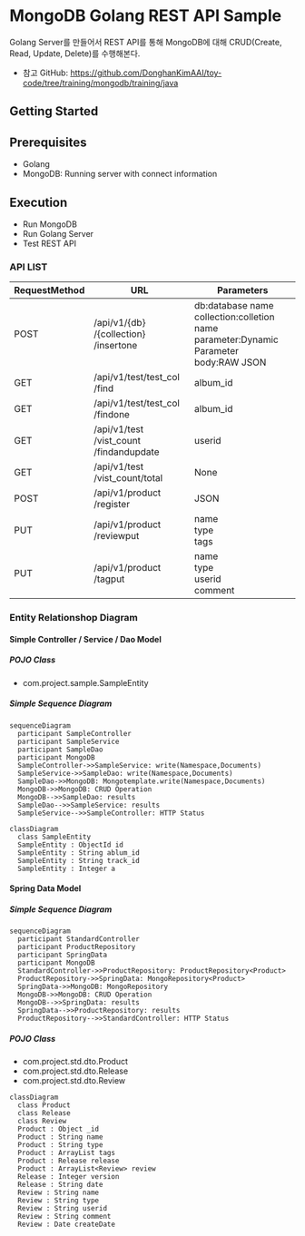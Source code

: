 # MongoDB Golang REST API Sample

Golang Server를 만들어서 REST API를 통해 MongoDB에 대해 CRUD(Create, Read, Update, Delete)를 수행해본다. 
- 참고 GitHub: https://github.com/DonghanKimAAI/toy-code/tree/training/mongodb/training/java 

## Getting Started

## Prerequisites

- Golang 
- MongoDB: Running server with connect information

## Execution

- Run MongoDB
- Run Golang Server
- Test REST API 

### API LIST
RequestMethod|URL|Parameters
-----|-----|-----
POST|​/api​/v1​/{db}​/{collection}​/insertone|db:database name<br>collection:colletion name<br>parameter:Dynamic Parameter<br>body:RAW JSON
GET|​/api​/v1​/test​/test_col​/find|album_id
GET|​/api​/v1​/test​/test_col​/findone|album_id
GET|​/api​/v1​/test​/vist_count​/findandupdate|userid
GET|​/api​/v1​/test​/vist_count​/total|None
POST|​/api​/v1​/product​/register|JSON
PUT|​/api​/v1​/product​/reviewput|name<br>type<br>tags
PUT|​/api​/v1​/product​/tagput|name<br>type<br>userid<br>comment

### Entity Relationshop Diagram

#### Simple Controller / Service / Dao Model

##### POJO Class

- com.project.sample.SampleEntity

##### Simple Sequence Diagram

```mermaid
sequenceDiagram
  participant SampleController
  participant SampleService
  participant SampleDao
  participant MongoDB
  SampleController->>SampleService: write(Namespace,Documents)
  SampleService->>SampleDao: write(Namespace,Documents)
  SampleDao->>MongoDB: Mongotemplate.write(Namespace,Documents)
  MongoDB->>MongoDB: CRUD Operation
  MongoDB-->>SampleDao: results
  SampleDao-->>SampleService: results
  SampleService-->>SampleController: HTTP Status
```

```mermaid
classDiagram
  class SampleEntity
  SampleEntity : ObjectId id
  SampleEntity : String ablum_id
  SampleEntity : String track_id
  SampleEntity : Integer a
```


#### Spring Data Model

##### Simple Sequence Diagram

```mermaid
sequenceDiagram
  participant StandardController
  participant ProductRepository
  participant SpringData
  participant MongoDB
  StandardController->>ProductRepository: ProductRepository<Product>
  ProductRepository->>SpringData: MongoRepository<Product>
  SpringData->>MongoDB: MongoRepository
  MongoDB->>MongoDB: CRUD Operation
  MongoDB-->>SpringData: results
  SpringData-->>ProductRepository: results
  ProductRepository-->>StandardController: HTTP Status
```

##### POJO Class

- com.project.std.dto.Product
- com.project.std.dto.Release
- com.project.std.dto.Review

```mermaid
classDiagram
  class Product
  class Release
  class Review
  Product : Object _id
  Product : String name
  Product : String type
  Product : ArrayList tags
  Product : Release release
  Product : ArrayList<Review> review
  Release : Integer version
  Release : String date
  Review : String name
  Review : String type
  Review : String userid
  Review : String comment
  Review : Date createDate
```

